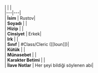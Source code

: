 |  |  |<br>|---|---|<br>| **İsim** | Rustov|<br>| **Soyadı** | |<br>| **Hizip** | |<br>| **Cinsiyet** | Erkek|<br>| **Irk** | |<br>| **Sınıf** | #Class/Cleric ([[Ioun]])|<br>| **Kütük** | |<br>| **Münasebet** | |<br>| **Karakter Betimi** | |<br>| **İlave Notlar** | Her şeyi bildiği söylenen abi|<br>